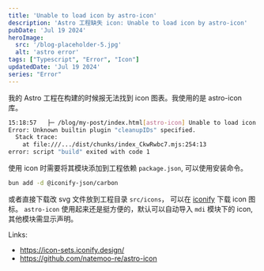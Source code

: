 ```yaml
---
title: 'Unable to load icon by astro-icon'
description: 'Astro 工程缺失 icon: Unable to load icon by astro-icon'
pubDate: 'Jul 19 2024'
heroImage: 
  src: '/blog-placeholder-5.jpg'
  alt: 'astro error'
tags: ["Typescript", "Error", "Icon"]
updatedDate: 'Jul 19 2024'
series: "Error"
---
```



我的 Astro 工程在构建的时候报无法找到 icon 图表。我使用的是 astro-icon 库。

```bash
15:18:57   ├─ /blog/my-post/index.html[astro-icon] Unable to load icon "carbon:tag-group"!
Error: Unknown builtin plugin "cleanupIDs" specified.
  Stack trace:
    at file:///.../dist/chunks/index_CkwRwbc7.mjs:254:13
error: script "build" exited with code 1

```

使用 icon 时需要将其模块添加到工程依赖 `package.json`, 可以使用安装命令。

```bash
bun add -d @iconify-json/carbon
```

或者直接下载改 svg 文件放到工程目录 `src/icons`， 可以在 [iconify](https://icon-sets.iconify.design/) 下载 icon 图标。
`astro-icon` 使用起来还是挺方便的，默认可以自动导入 `mdi` 模块下的 icon, 其他模块需显示声明。



Links:
- https://icon-sets.iconify.design/
- https://github.com/natemoo-re/astro-icon
